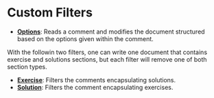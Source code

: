 # Custom Filters

- **[Options](./option-filter.py)**: Reads a comment and modifies the document structured based on the options given within the comment.

With the followin two filters, one can write one document that contains exercise and solutions sections, but each filter will remove one of both section types.

- **[Exercise](./exercise-filter.py)**: Filters the comments encapsulating solutions.
- **[Solution](./solution-filter.py)**: Filters the comment encapsulating exercises.

